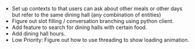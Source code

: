 - Set up contexts to that users can ask about other meals or other days
but refer to the same dining hall (any combination of entities)
- Figure out slot filling / conversation branching using python client.
- Add feature to search for dining halls with certain food.
- Add dining hall hours.
- Low Priority: Figure out how to use threading to show loading animation.

